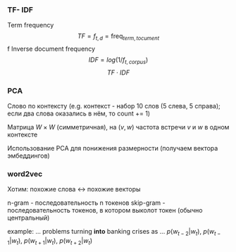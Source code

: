 ### TF- IDF
Term frequency  $$TF = f_{t,d} = \textrm{freq}_{term, tocument}$$f
Inverse document frequency
$$IDF = log(1/f_{t, corpus})  $$
$$TF \cdot IDF$$
### PCA
Слово по контексту
(e.g. контекст - набор 10 слов (5 слева, 5 справа); если два слова оказались в нём, то count += 1)

Матрица $W \times W$ (симметричная), на $(v, w)$ частота встречи $v$ и $w$ в одном контексте

Использование PCA  для понижения размерности (получаем вектора эмбеддингов)

### word2vec
Хотим: похожие слова <-> похожие векторы

n-gram - последовательность n токенов
skip-gram - последовательность токенов, в котором выколот токен (обычно центральный) 

example: ... problems turning **into** banking crises as ... 
$p(w_{t-2}|w_t)$, $p(w_{t-1}|w_t)$, $p(w_{t+1}|w_t)$, $p(w_{t+2}|w_t)$


